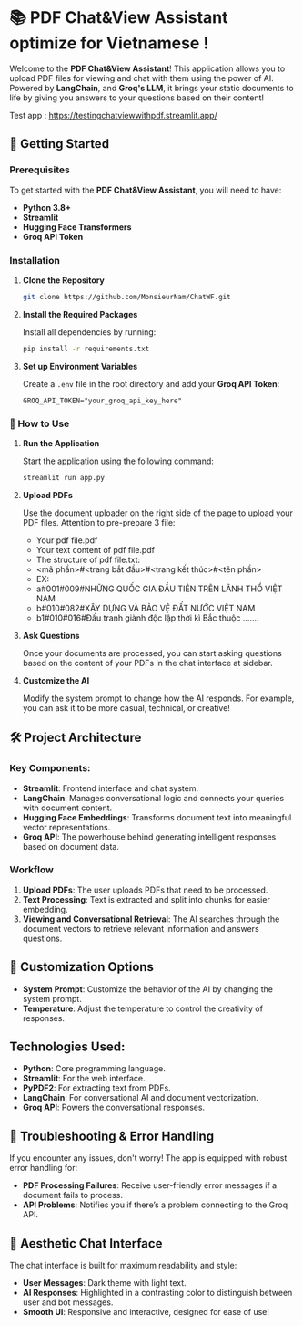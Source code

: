# 📚 PDF Chat&View Assistant optimize for Vietnamese !

Welcome to the **PDF Chat&View Assistant**! This application allows you to upload PDF files for viewing and chat with them using the power of AI. Powered by **LangChain**, and **Groq's LLM**, it brings your static documents to life by giving you answers to your questions based on their content!

Test app : https://testingchatviewwithpdf.streamlit.app/
## 🚀 Getting Started

### Prerequisites

To get started with the **PDF Chat&View Assistant**, you will need to have:

- **Python 3.8+**
- **Streamlit**
- **Hugging Face Transformers**
- **Groq API Token**

### Installation

1. **Clone the Repository**

   ```bash
   git clone https://github.com/MonsieurNam/ChatWF.git
   ```

2. **Install the Required Packages**

   Install all dependencies by running:

   ```bash
   pip install -r requirements.txt
   ```

3. **Set up Environment Variables**

   Create a `.env` file in the root directory and add your **Groq API Token**:

   ```plaintext
   GROQ_API_TOKEN="your_groq_api_key_here"
   ```
### 🎯 How to Use

1. **Run the Application**

   Start the application using the following command:

   ```bash
   streamlit run app.py 
   ```

2. **Upload PDFs**

   Use the document uploader on the right side of the page to upload your PDF files.
   Attention to pre-prepare 3 file:
   - Your pdf file.pdf
   - Your text content of pdf file.pdf
   - The structure of pdf file.txt:
   + <mã phần>#<trang bắt đầu>#<trang kết thúc>#<tên phần>
   + EX:
   + a#001#009#NHỮNG QUỐC GIA ĐẦU TIÊN TRÊN LÃNH THỔ VIỆT NAM
   + b#010#082#XÂY DỰNG VÀ BẢO VỆ ĐẤT NƯỚC VIỆT NAM
   + b1#010#016#Đấu tranh giành độc lập thời kì Bắc thuộc
   .......


3. **Ask Questions**

   Once your documents are processed, you can start asking questions based on the content of your PDFs in the chat interface at sidebar.

4. **Customize the AI**

   Modify the system prompt to change how the AI responds. For example, you can ask it to be more casual, technical, or creative!


## 🛠️ Project Architecture

### Key Components:

- **Streamlit**: Frontend interface and chat system.
- **LangChain**: Manages conversational logic and connects your queries with document content.
- **Hugging Face Embeddings**: Transforms document text into meaningful vector representations.
- **Groq API**: The powerhouse behind generating intelligent responses based on document data.

### Workflow

1. **Upload PDFs**: The user uploads PDFs that need to be processed.
2. **Text Processing**: Text is extracted and split into chunks for easier embedding.
3. **Viewing and Conversational Retrieval**: The AI searches through the document vectors to retrieve relevant information and answers questions.

## 🌟 Customization Options

- **System Prompt**: Customize the behavior of the AI by changing the system prompt.
- **Temperature**: Adjust the temperature to control the creativity of responses.

## Technologies Used:
- **Python**: Core programming language.
- **Streamlit**: For the web interface.
- **PyPDF2**: For extracting text from PDFs.
- **LangChain**: For conversational AI and document vectorization.
- **Groq API**: Powers the conversational responses.

## 🐞 Troubleshooting & Error Handling

If you encounter any issues, don't worry! The app is equipped with robust error handling for:

- **PDF Processing Failures**: Receive user-friendly error messages if a document fails to process.
- **API Problems**: Notifies you if there’s a problem connecting to the Groq API.

## 🎨 Aesthetic Chat Interface

The chat interface is built for maximum readability and style:

- **User Messages**: Dark theme with light text.
- **AI Responses**: Highlighted in a contrasting color to distinguish between user and bot messages.
- **Smooth UI**: Responsive and interactive, designed for ease of use!


